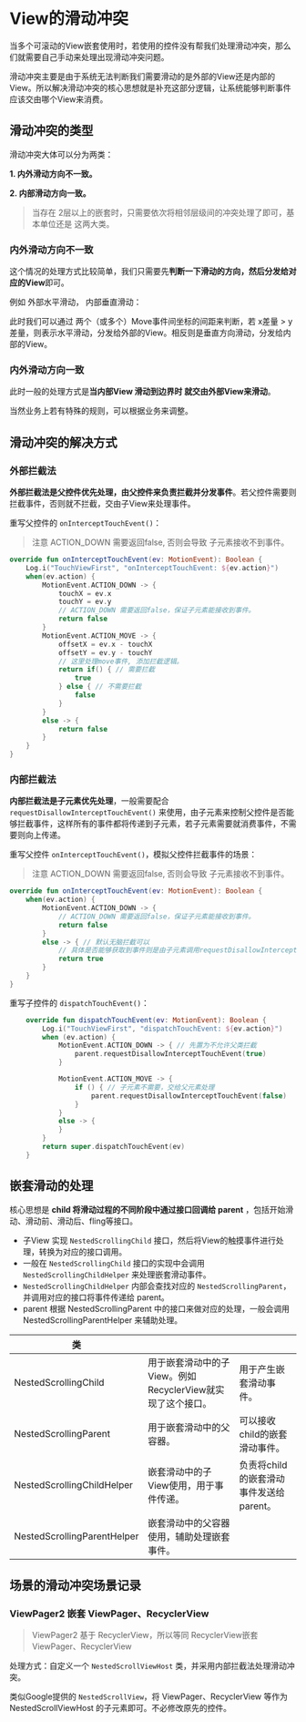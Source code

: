 # View的滑动冲突

当多个可滚动的View嵌套使用时，若使用的控件没有帮我们处理滑动冲突，那么们就需要自己手动来处理出现滑动冲突问题。

滑动冲突主要是由于系统无法判断我们需要滑动的是外部的View还是内部的View。所以解决滑动冲突的核心思想就是补充这部分逻辑，让系统能够判断事件应该交由哪个View来消费。

## 滑动冲突的类型

滑动冲突大体可以分为两类：

**1. 内外滑动方向不一致。**

**2. 内部滑动方向一致。**

> 当存在 2层以上的嵌套时，只需要依次将相邻层级间的冲突处理了即可，基本单位还是 这两大类。

### 内外滑动方向不一致

这个情况的处理方式比较简单，我们只需要先**判断一下滑动的方向，然后分发给对应的View**即可。

例如 外部水平滑动， 内部垂直滑动：

此时我们可以通过 两个（或多个）Move事件间坐标的间距来判断，若 x差量 > y 差量，则表示水平滑动，分发给外部的View。相反则是垂直方向滑动，分发给内部的View。

### 内外滑动方向一致

此时一般的处理方式是**当内部View 滑动到边界时 就交由外部View来滑动**。

当然业务上若有特殊的规则，可以根据业务来调整。



## 滑动冲突的解决方式

### 外部拦截法

**外部拦截法是父控件优先处理，由父控件来负责拦截并分发事件**。若父控件需要则拦截事件，否则就不拦截，交由子View来处理事件。

重写父控件的 `onInterceptTouchEvent()`：

> 注意 ACTION_DOWN 需要返回false, 否则会导致 子元素接收不到事件。

```kotlin
override fun onInterceptTouchEvent(ev: MotionEvent): Boolean {
    Log.i("TouchViewFirst", "onInterceptTouchEvent: ${ev.action}")
	when(ev.action) {
        MotionEvent.ACTION_DOWN -> {
            touchX = ev.x
            touchY = ev.y
            // ACTION_DOWN 需要返回false，保证子元素能接收到事件。
            return false
        }
        MotionEvent.ACTION_MOVE -> {
            offsetX = ev.x - touchX
            offsetY = ev.y - touchY
            // 这里处理move事件, 添加拦截逻辑。
            return if() { // 需要拦截
                true
            } else { // 不需要拦截
                false
            }
        }
        else -> {
            return false
        }
    }
}
```

### 内部拦截法

**内部拦截法是子元素优先处理**，一般需要配合 `requestDisallowInterceptTouchEvent()` 来使用，由子元素来控制父控件是否能够拦截事件，这样所有的事件都将传递到子元素，若子元素需要就消费事件，不需要则向上传递。

重写父控件 `onInterceptTouchEvent()`，模拟父控件拦截事件的场景：

> 注意 ACTION_DOWN 需要返回false, 否则会导致 子元素接收不到事件。

```kotlin
override fun onInterceptTouchEvent(ev: MotionEvent): Boolean {
	when(ev.action) {
        MotionEvent.ACTION_DOWN -> {
            // ACTION_DOWN 需要返回false，保证子元素能接收到事件。
            return false
        }
        else -> { // 默认无脑拦截可以
            // 具体是否能够获取到事件则是由子元素调用requestDisallowInterceptTouchEvent() 来控制
            return true
        }
    }
}
```

重写子控件的 `dispatchTouchEvent()`：

```kotlin
    override fun dispatchTouchEvent(ev: MotionEvent): Boolean {
        Log.i("TouchViewFirst", "dispatchTouchEvent: ${ev.action}")
        when (ev.action) {
            MotionEvent.ACTION_DOWN -> { // 先置为不允许父类拦截
                parent.requestDisallowInterceptTouchEvent(true)
            }

            MotionEvent.ACTION_MOVE -> {
                if () { // 子元素不需要，交给父元素处理
                    parent.requestDisallowInterceptTouchEvent(false)
                }
            }
            else -> {
            }
        }
        return super.dispatchTouchEvent(ev)
    }

```



## 嵌套滑动的处理

核心思想是 **child 将滑动过程的不同阶段中通过接口回调给 parent** ，包括开始滑动、滑动前、滑动后、fling等接口。

* 子View 实现 `NestedScrollingChild` 接口，然后将View的触摸事件进行处理，转换为对应的接口调用。
* 一般在 `NestedScrollingChild` 接口的实现中会调用 `NestedScrollingChildHelper` 来处理嵌套滑动事件。
* `NestedScrollingChildHelper` 内部会查找对应的 `NestedScrollingParent`，并调用对应的接口将事件传递给 parent。
* parent 根据 NestedScrollingParent 中的接口来做对应的处理，一般会调用 NestedScrollingParentHelper 来辅助处理。

| 类                          |                                                            |                                         |
| --------------------------- | ---------------------------------------------------------- | --------------------------------------- |
| NestedScrollingChild        | 用于嵌套滑动中的子View。例如RecyclerView就实现了这个接口。 | 用于产生嵌套滑动事件。                  |
| NestedScrollingParent       | 用于嵌套滑动中的父容器。                                   | 可以接收child的嵌套滑动事件。           |
| NestedScrollingChildHelper  | 嵌套滑动中的子View使用，用于事件传递。                     | 负责将child的嵌套滑动事件发送给parent。 |
| NestedScrollingParentHelper | 嵌套滑动中的父容器使用，辅助处理嵌套事件。                 |                                         |



## 场景的滑动冲突场景记录

### ViewPager2 嵌套 ViewPager、RecyclerView

> ViewPager2 基于 RecyclerView，所以等同 RecyclerView嵌套 ViewPager、RecyclerView

处理方式：自定义一个 `NestedScrollViewHost` 类，并采用内部拦截法处理滑动冲突。

类似Google提供的 `NestedScrollView`，将 ViewPager、RecyclerView 等作为 NestedScrollViewHost 的子元素即可。不必修改原先的控件。

